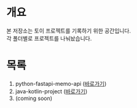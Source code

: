 # 개요
본 저장소는 토이 프로젝트를 기록하기 위한 공간입니다.  
각 폴더별로 프로젝트를 나눠놨습니다.

# 목록
1. python-fastapi-memo-api ([바로가기](/python-fastapi-memo-api/README.md))
2. java-kotlin-project ([바로가기](/java-kotlin-project/README.md))
3. (coming soon)



